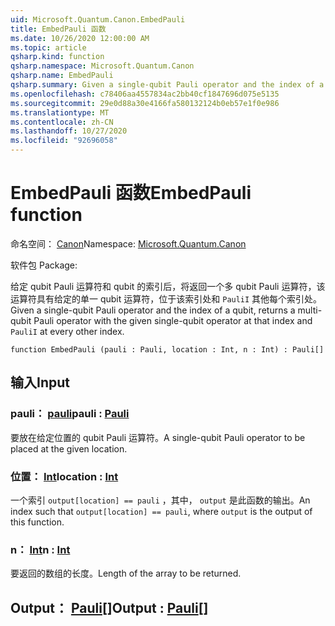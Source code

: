 ```yaml
---
uid: Microsoft.Quantum.Canon.EmbedPauli
title: EmbedPauli 函数
ms.date: 10/26/2020 12:00:00 AM
ms.topic: article
qsharp.kind: function
qsharp.namespace: Microsoft.Quantum.Canon
qsharp.name: EmbedPauli
qsharp.summary: Given a single-qubit Pauli operator and the index of a qubit, returns a multi-qubit Pauli operator with the given single-qubit operator at that index and `PauliI` at every other index.
ms.openlocfilehash: c78406aa4557834ac2bb40cf1847696d075e5135
ms.sourcegitcommit: 29e0d88a30e4166fa580132124b0eb57e1f0e986
ms.translationtype: MT
ms.contentlocale: zh-CN
ms.lasthandoff: 10/27/2020
ms.locfileid: "92696058"
---
```

# <a name="embedpauli-function"></a><span data-ttu-id="6cb44-102">EmbedPauli 函数</span><span class="sxs-lookup"><span data-stu-id="6cb44-102">EmbedPauli function</span></span>

<span data-ttu-id="6cb44-103">命名空间： [Canon](xref:Microsoft.Quantum.Canon)</span><span class="sxs-lookup"><span data-stu-id="6cb44-103">Namespace: [Microsoft.Quantum.Canon](xref:Microsoft.Quantum.Canon)</span></span>

<span data-ttu-id="6cb44-104">软件包 [](https://nuget.org/packages/)</span><span class="sxs-lookup"><span data-stu-id="6cb44-104">Package: [](https://nuget.org/packages/)</span></span>


<span data-ttu-id="6cb44-105">给定 qubit Pauli 运算符和 qubit 的索引后，将返回一个多 qubit Pauli 运算符，该运算符具有给定的单一 qubit 运算符，位于该索引处和 `PauliI` 其他每个索引处。</span><span class="sxs-lookup"><span data-stu-id="6cb44-105">Given a single-qubit Pauli operator and the index of a qubit, returns a multi-qubit Pauli operator with the given single-qubit operator at that index and `PauliI` at every other index.</span></span>

```qsharp
function EmbedPauli (pauli : Pauli, location : Int, n : Int) : Pauli[]
```


## <a name="input"></a><span data-ttu-id="6cb44-106">输入</span><span class="sxs-lookup"><span data-stu-id="6cb44-106">Input</span></span>

### <a name="pauli--pauli"></a><span data-ttu-id="6cb44-107">pauli： [pauli](xref:microsoft.quantum.lang-ref.pauli)</span><span class="sxs-lookup"><span data-stu-id="6cb44-107">pauli : [Pauli](xref:microsoft.quantum.lang-ref.pauli)</span></span>

<span data-ttu-id="6cb44-108">要放在给定位置的 qubit Pauli 运算符。</span><span class="sxs-lookup"><span data-stu-id="6cb44-108">A single-qubit Pauli operator to be placed at the given location.</span></span>


### <a name="location--int"></a><span data-ttu-id="6cb44-109">位置： [Int](xref:microsoft.quantum.lang-ref.int)</span><span class="sxs-lookup"><span data-stu-id="6cb44-109">location : [Int](xref:microsoft.quantum.lang-ref.int)</span></span>

<span data-ttu-id="6cb44-110">一个索引 `output[location] == pauli` ，其中， `output` 是此函数的输出。</span><span class="sxs-lookup"><span data-stu-id="6cb44-110">An index such that `output[location] == pauli`, where `output` is the output of this function.</span></span>


### <a name="n--int"></a><span data-ttu-id="6cb44-111">n： [Int](xref:microsoft.quantum.lang-ref.int)</span><span class="sxs-lookup"><span data-stu-id="6cb44-111">n : [Int](xref:microsoft.quantum.lang-ref.int)</span></span>

<span data-ttu-id="6cb44-112">要返回的数组的长度。</span><span class="sxs-lookup"><span data-stu-id="6cb44-112">Length of the array to be returned.</span></span>



## <a name="output--pauli"></a><span data-ttu-id="6cb44-113">Output： [Pauli](xref:microsoft.quantum.lang-ref.pauli)[]</span><span class="sxs-lookup"><span data-stu-id="6cb44-113">Output : [Pauli](xref:microsoft.quantum.lang-ref.pauli)[]</span></span>

